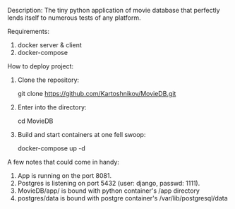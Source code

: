 Description:
    The tiny python application of movie database that perfectly lends itself to numerous tests of any platform.

Requirements:
1) docker server & client
2) docker-compose


How to deploy project:
    
1. Clone the repository:
    
    git clone https://github.com/Kartoshnikov/MovieDB.git
    
2. Enter into the directory:

    cd MovieDB

3. Build and start containers at one fell swoop:

    docker-compose up -d

A few notes that could come in handy:
1) App is running on the port 8081.
2) Postgres is listening on port 5432 (user: django, passwd: 1111).
3) MovieDB/app/ is bound with python container's /app directory
4) postgres/data is bound with postgre container's /var/lib/postgresql/data
